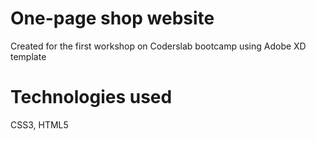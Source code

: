 # One-page shop website
Created for the first workshop on Coderslab bootcamp using Adobe XD template
# Technologies used
CSS3, HTML5
